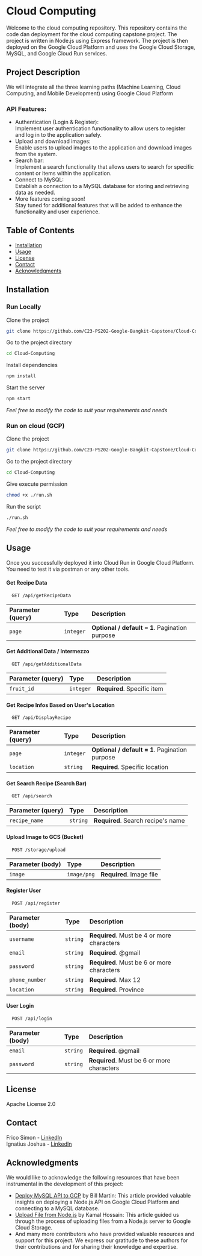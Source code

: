# Cloud Computing

Welcome to the cloud computing repository. This repository contains the code dan deployment for the cloud computing capstone project. The project is written in Node.js using Express framework. The project is then deployed on the Google Cloud Platform and uses the Google Cloud Storage, MySQL, and Google Cloud Run services.

## Project Description

We will integrate all the three learning paths (Machine Learning, Cloud Computing, and Mobile Development) using Google Cloud Platform

### API Features:
- Authentication (Login & Register):  
  Implement user authentication functionality to allow users to register and log in to the application safely.
- Upload and download images:  
  Enable users to upload images to the application and download images from the system.
- Search bar:  
  Implement a search functionality that allows users to search for specific content or items within the application.
- Connect to MySQL:  
  Establish a connection to a MySQL database for storing and retrieving data as needed.
- More features coming soon!  
  Stay tuned for additional features that will be added to enhance the functionality and user experience.

## Table of Contents

- [Installation](#installation)
- [Usage](#usage)
- [License](#license)
- [Contact](#Contact) 
- [Acknowledgments](#Acknowledgments)

## Installation
### Run Locally

Clone the project
```bash
git clone https://github.com/C23-PS202-Google-Bangkit-Capstone/Cloud-Computing
```

Go to the project directory
```bash
cd Cloud-Computing
```

Install dependencies
```bash
npm install
```

Start the server
```bash
npm start
```

*Feel free to modify the code to suit your requirements and needs*

### Run on cloud (GCP)

Clone the project
```bash
git clone https://github.com/C23-PS202-Google-Bangkit-Capstone/Cloud-Computing
```

Go to the project directory
```bash
cd Cloud-Computing
```

Give execute permission
```bash
chmod +x ./run.sh
```
Run the script
```bash
./run.sh
```

*Feel free to modify the code to suit your requirements and needs*

## Usage

Once you successfully deployed it into Cloud Run in Google Cloud Platform. You need to test it via postman or any other tools.

#### Get Recipe Data

```http
  GET /api/getRecipeData
```

| Parameter (query) | Type     | Description                |
| :-------- | :------- | :------------------------- |
| `page` | `integer` | **Optional / default = 1**. Pagination purpose |

#### Get Additional Data / Intermezzo

```http
  GET /api/getAdditionalData
```

| Parameter (query) | Type     | Description                |
| :-------- | :------- | :------------------------- |
| `fruit_id` | `integer` | **Required**. Specific item |

#### Get Recipe Infos Based on User's Location

```http
  GET /api/DisplayRecipe
```

| Parameter (query) | Type     | Description                |
| :-------- | :------- | :------------------------- |
| `page` | `integer` | **Optional / default = 1**. Pagination purpose |
| `location` | `string` | **Required**. Specific location |

#### Get Search Recipe (Search Bar)

```http
  GET /api/search
```

| Parameter (query) | Type     | Description                |
| :-------- | :------- | :------------------------- |
| `recipe_name` | `string` | **Required**. Search recipe's name |

#### Upload Image to GCS (Bucket)

```http
  POST /storage/upload
```

| Parameter (body) | Type     | Description                |
| :-------- | :------- | :------------------------- |
| `image` | `image/png` | **Required**. Image file |

#### Register User

```http
  POST /api/register
```

| Parameter (body) | Type     | Description                |
| :-------- | :------- | :------------------------- |
| `username` | `string` | **Required**. Must be 4 or more characters |
| `email` | `string` | **Required**. @gmail |
| `password` | `string` | **Required**. Must be 6 or more characters |
| `phone_number` | `string` | **Required**. Max 12 |
| `location` | `string` | **Required**. Province |

#### User Login

```http
  POST /api/login
```

| Parameter (body) | Type     | Description                |
| :-------- | :------- | :------------------------- |
| `email` | `string` | **Required**. @gmail |
| `password` | `string` | **Required**. Must be 6 or more characters |

## License

Apache License 2.0

## Contact

Frico Simon - [LinkedIn](https://www.linkedin.com/in/fricosimon/)  
Ignatius Joshua - [LinkedIn](https://www.linkedin.com/in/ignatius-joshua/)

## Acknowledgments

We would like to acknowledge the following resources that have been instrumental in the development of this project:

- [Deploy MySQL API to GCP](https://billmartin.io/blog/how-to-build-and-deploy-a-nodejs-api-on-google-cloud#connect-to-the-db-with-a-client) by Bill Martin: This article provided valuable insights on deploying a Node.js API on Google Cloud Platform and connecting to a MySQL database.
- [Upload File from Node.js](https://dev.to/kamalhossain/upload-file-to-google-cloud-storage-from-nodejs-server-5cdg) by Kamal Hossain: This article guided us through the process of uploading files from a Node.js server to Google Cloud Storage.
- And many more contributors who have provided valuable resources and support for this project.
We express our gratitude to these authors for their contributions and for sharing their knowledge and expertise.

